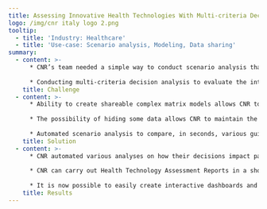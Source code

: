 ```yaml
---
title: Assessing Innovative Health Technologies With Multi-criteria Decision Analysis
logo: /img/cnr italy logo 2.png
tooltip:
  - title: 'Industry: Healthcare'
  - title: 'Use-case: Scenario analysis, Modeling, Data sharing'
summary:
  - content: >- 
      * CNR’s team needed a simple way to conduct scenario analysis that can be shared among colleagues and stakeholders in the healthcare industry.
      
      * Conducting multi-criteria decision analysis to evaluate the introduction of innovative health technologies in Italy’s hospitals.
    title: Challenge
  - content: >-
      * Ability to create shareable complex matrix models allows CNR to be always updated on their latest health technology assessments.
  
      * The possibility of hiding some data allows CNR to maintain the most complete objectivity in their evaluations.
      
      * Automated scenario analysis to compare, in seconds, various guidelines for patients with congenital or rare diseases.
    title: Solution
  - content: >- 
      * CNR automated various analyses on how their decisions impact patients’ health and hospital budgets.
      
      * CNR can carry out Health Technology Assessment Reports in a short amount of time and immediately share the results with top management. Visyond being cloud-based makes it a perfect tool for remote collaboration.
      
      * It is now possible to easily create interactive dashboards and modify them in real-time with variable parameters.
    title: Results
---
```

